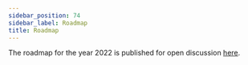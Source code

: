 ```yaml
---
sidebar_position: 74
sidebar_label: Roadmap
title: Roadmap
---
```


The roadmap for the year 2022 is published for open discussion [here](https://github.com/ClickHouse/ClickHouse/issues/32513).

